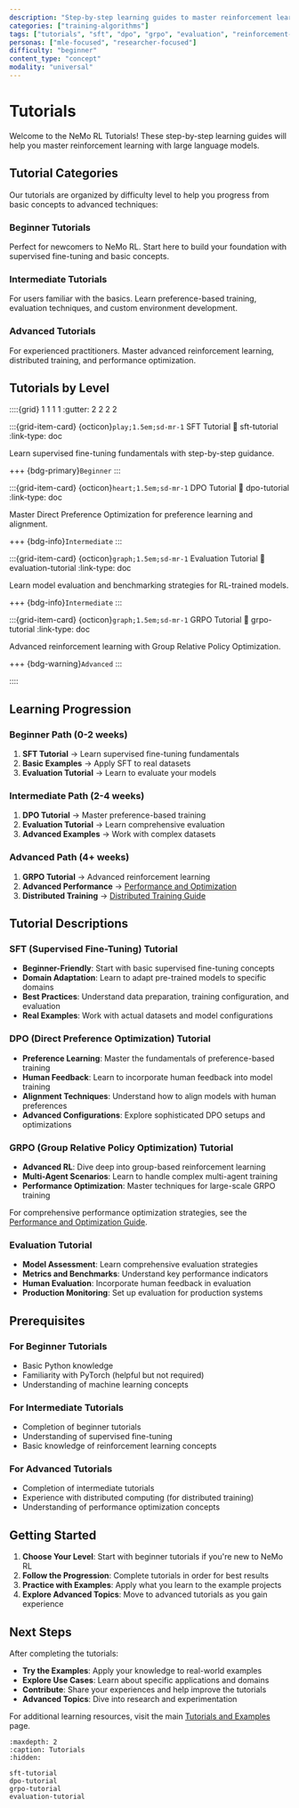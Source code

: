 ```yaml
---
description: "Step-by-step learning guides to master reinforcement learning with large language models using NeMo RL"
categories: ["training-algorithms"]
tags: ["tutorials", "sft", "dpo", "grpo", "evaluation", "reinforcement-learning", "training-execution"]
personas: ["mle-focused", "researcher-focused"]
difficulty: "beginner"
content_type: "concept"
modality: "universal"
---
```


# Tutorials

Welcome to the NeMo RL Tutorials! These step-by-step learning guides will help you master reinforcement learning with large language models.

## Tutorial Categories

Our tutorials are organized by difficulty level to help you progress from basic concepts to advanced techniques:

### **Beginner Tutorials**
Perfect for newcomers to NeMo RL. Start here to build your foundation with supervised fine-tuning and basic concepts.

### **Intermediate Tutorials**
For users familiar with the basics. Learn preference-based training, evaluation techniques, and custom environment development.

### **Advanced Tutorials**
For experienced practitioners. Master advanced reinforcement learning, distributed training, and performance optimization.

## Tutorials by Level

::::{grid} 1 1 1 1
:gutter: 2 2 2 2

:::{grid-item-card} {octicon}`play;1.5em;sd-mr-1` SFT Tutorial
:link: sft-tutorial
:link-type: doc

Learn supervised fine-tuning fundamentals with step-by-step guidance.

+++
{bdg-primary}`Beginner`
:::

:::{grid-item-card} {octicon}`heart;1.5em;sd-mr-1` DPO Tutorial
:link: dpo-tutorial
:link-type: doc

Master Direct Preference Optimization for preference learning and alignment.

+++
{bdg-info}`Intermediate`
:::

:::{grid-item-card} {octicon}`graph;1.5em;sd-mr-1` Evaluation Tutorial
:link: evaluation-tutorial
:link-type: doc

Learn model evaluation and benchmarking strategies for RL-trained models.

+++
{bdg-info}`Intermediate`
:::

:::{grid-item-card} {octicon}`graph;1.5em;sd-mr-1` GRPO Tutorial
:link: grpo-tutorial
:link-type: doc

Advanced reinforcement learning with Group Relative Policy Optimization.

+++
{bdg-warning}`Advanced`
:::

::::

## Learning Progression

### **Beginner Path** (0-2 weeks)
1. **SFT Tutorial** → Learn supervised fine-tuning fundamentals
2. **Basic Examples** → Apply SFT to real datasets
3. **Evaluation Tutorial** → Learn to evaluate your models

### **Intermediate Path** (2-4 weeks)
1. **DPO Tutorial** → Master preference-based training
2. **Evaluation Tutorial** → Learn comprehensive evaluation
3. **Advanced Examples** → Work with complex datasets

### **Advanced Path** (4+ weeks)
1. **GRPO Tutorial** → Advanced reinforcement learning
2. **Advanced Performance** → [Performance and Optimization](../../advanced/performance/index)
3. **Distributed Training** → [Distributed Training Guide](../../advanced/performance/distributed-training)

## Tutorial Descriptions

### **SFT (Supervised Fine-Tuning) Tutorial**
- **Beginner-Friendly**: Start with basic supervised fine-tuning concepts
- **Domain Adaptation**: Learn to adapt pre-trained models to specific domains
- **Best Practices**: Understand data preparation, training configuration, and evaluation
- **Real Examples**: Work with actual datasets and model configurations

### **DPO (Direct Preference Optimization) Tutorial**
- **Preference Learning**: Master the fundamentals of preference-based training
- **Human Feedback**: Learn to incorporate human feedback into model training
- **Alignment Techniques**: Understand how to align models with human preferences
- **Advanced Configurations**: Explore sophisticated DPO setups and optimizations

### **GRPO (Group Relative Policy Optimization) Tutorial**
- **Advanced RL**: Dive deep into group-based reinforcement learning
- **Multi-Agent Scenarios**: Learn to handle complex multi-agent training
- **Performance Optimization**: Master techniques for large-scale GRPO training

For comprehensive performance optimization strategies, see the [Performance and Optimization Guide](../../advanced/performance/index).

### **Evaluation Tutorial**
- **Model Assessment**: Learn comprehensive evaluation strategies
- **Metrics and Benchmarks**: Understand key performance indicators
- **Human Evaluation**: Incorporate human feedback in evaluation
- **Production Monitoring**: Set up evaluation for production systems

## Prerequisites

### **For Beginner Tutorials**
- Basic Python knowledge
- Familiarity with PyTorch (helpful but not required)
- Understanding of machine learning concepts

### **For Intermediate Tutorials**
- Completion of beginner tutorials
- Understanding of supervised fine-tuning
- Basic knowledge of reinforcement learning concepts

### **For Advanced Tutorials**
- Completion of intermediate tutorials
- Experience with distributed computing (for distributed training)
- Understanding of performance optimization concepts

## Getting Started

1. **Choose Your Level**: Start with beginner tutorials if you're new to NeMo RL
2. **Follow the Progression**: Complete tutorials in order for best results
3. **Practice with Examples**: Apply what you learn to the example projects
4. **Explore Advanced Topics**: Move to advanced tutorials as you gain experience

## Next Steps

After completing the tutorials:

- **Try the Examples**: Apply your knowledge to real-world examples
- **Explore Use Cases**: Learn about specific applications and domains
- **Contribute**: Share your experiences and help improve the tutorials
- **Advanced Topics**: Dive into research and experimentation

For additional learning resources, visit the main [Tutorials and Examples](../index) page.

```{toctree}
:maxdepth: 2
:caption: Tutorials
:hidden:

sft-tutorial
dpo-tutorial
grpo-tutorial
evaluation-tutorial
``` 